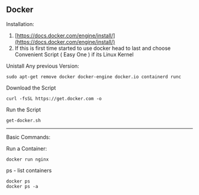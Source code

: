 Docker 
---
Installation: 
1. [https://docs.docker.com/engine/install/](https://docs.docker.com/engine/install/)
2.   If this is first time started to use docker head to last and choose Convenient Script ( Easy One ) if its Linux Kernel 

Unistall Any previous Version: 
```
sudo apt-get remove docker docker-engine docker.io containerd runc
```
Download the Script
```
curl -fsSL https://get.docker.com -o 
```
Run the Script
```
get-docker.sh
```
---
Basic Commands:

Run a Container: 
```
docker run nginx
```
ps - list containers
```
docker ps
docker ps -a
```




<!--stackedit_data:
eyJoaXN0b3J5IjpbMTM4OTgxMDg3M119
-->